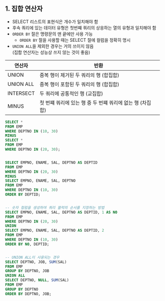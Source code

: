 ## 1. 집합 연산자
* SELECT 리스트의 표현식은 개수가 일치해야 함
* 후속 쿼리에 있는 데이터 유형은 첫번쨰 쿼리의 상응하는 열의 유형과 일치해야 함
* ```ORDER BY``` 절은 명령문의 맨 끝에만 사용 가능
  - ```ORDER BY``` 절을 사용할 때는 SELECT 절에 컬럼을 정확히 명시
* ```UNION ALL```을 제외한 경우는 거의 쓰이지 않음  
(집합 연산자는 성능상 쓰지 않는 것이 좋음)

| 연산자 | 반환 |
|---|---|
| UNION | 중복 행이 제거된 두 쿼리의 행 (합집합) |
| UNION ALL | 중복 행이 포함된 두 쿼리의 행 (합집합) |
| INTERSECT | 두 쿼리에 공통적인 행 (교집합) |
| MINUS | 첫 번쨰 쿼리에 있는 행 중 두 번쨰 쿼리에 없는 행 (차집합) |

```SQL
SELECT *
FROM EMP
WHERE DEPTNO IN (10, 30)
MINUS
SELECT *
FROM EMP
WHERE DEPTNO IN (20, 30);


SELECT EMPNO, ENAME, SAL, DEPTNO AS DEPTID
FROM EMP
WHERE DEPTNO IN (20, 30)
MINUS
SELECT EMPNO, ENAME, SAL, DEPTNO
FROM EMP
WHERE DEPTNO IN (10, 30)
ORDER BY DEPTID;


-- 숫자 컬럼을 생성하여 쿼리 블럭의 순서를 지정하는 방법
SELECT EMPNO, ENAME, SAL, DEPTNO AS DEPTID, 1 AS NO
FROM EMP
WHERE DEPTNO IN (20, 30)
UNION
SELECT EMPNO, ENAME, SAL, DEPTNO AS DEPTID, 2
FROM EMP
WHERE DEPTNO IN (10, 30)
ORDER BY NO, DEPTID;


-- UNION ALL이 사용되는 경우
SELECT DEPTNO, JOB, SUM(SAL)
FROM EMP
GROUP BY DEPTNO, JOB
UNION ALL
SELECT DEPTNO, NULL, SUM(SAL)
FROM EMP
GROUP BY DEPTNO
ORDER BY DEPTNO, JOB;
```
